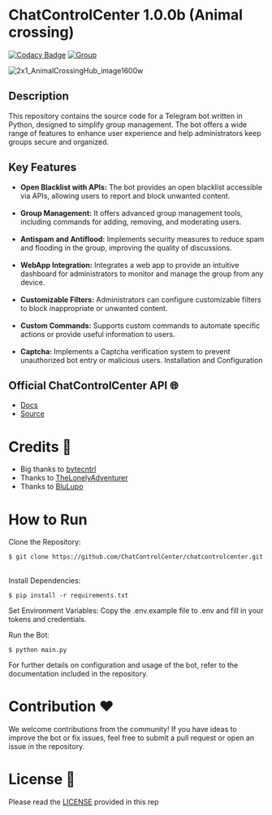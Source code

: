 # ChatControlCenter 1.0.0b (Animal crossing)
[![Codacy Badge](https://app.codacy.com/project/badge/Grade/58e31ce353424382b14e55a582b23d62)](https://app.codacy.com/gh/ChatControlCenter/chatcontrolcenter/dashboard?utm_source=gh&utm_medium=referral&utm_content=&utm_campaign=Badge_grade)
[![Group](https://img.shields.io/badge/Group-Support-blue)](https://t.me/chatcontrolcenter_support)

![2x1_AnimalCrossingHub_image1600w](https://github.com/ChatControlCenter/chatcontrolcenter/assets/11424277/099b0a35-b608-403c-9b21-6a3b372f3ea0)


## Description
This repository contains the source code for a Telegram bot written in Python, designed to simplify group management. The bot offers a wide range of features to enhance user experience and help administrators keep groups secure and organized.

## Key Features
<ul>
<li><b>Open Blacklist with APIs:</b> The bot provides an open blacklist accessible via APIs, allowing users to report and block unwanted content.</li>
<br>
<li><b>Group Management:</b> It offers advanced group management tools, including commands for adding, removing, and moderating users.</li>
<br>
<li><b>Antispam and Antiflood:</b> Implements security measures to reduce spam and flooding in the group, improving the quality of discussions.</li>
<br>
<li><b>WebApp Integration:</b> Integrates a web app to provide an intuitive dashboard for administrators to monitor and manage the group from any device.</li>
<br>
<li><b>Customizable Filters:</b> Administrators can configure customizable filters to block inappropriate or unwanted content.</li>
<br>
<li><b>Custom Commands:</b> Supports custom commands to automate specific actions or provide useful information to users.</li>
<br>
<li><b>Captcha: </b> Implements a Captcha verification system to prevent unauthorized bot entry or malicious users.
Installation and Configuration</li>
</ul>


## Official ChatControlCenter API 🌐
- <a href="https://api.chatcontrolcenter.it">Docs</a>
- <a href="https://github.com/ChatControlCenter/api">Source</a>

# Credits 👥
- Big thanks to <a href="https://github.com/bytecntrl">bytecntrl</a>
- Thanks to <a href="https://github.com/TheLonelyAdventurer">TheLonelyAdventurer</a>
- Thanks to <a href="https://github.com/BluLupo">BluLupo</a>

# How to Run

Clone the Repository:  
```
$ git clone https://github.com/ChatControlCenter/chatcontrolcenter.git
```
<br>
Install Dependencies: 

```
$ pip install -r requirements.txt
```
Set Environment Variables: Copy the .env.example file to .env and fill in your tokens and credentials.

Run the Bot: 

```
$ python main.py
```

For further details on configuration and usage of the bot, refer to the documentation included in the repository.

# Contribution ❤️
We welcome contributions from the community! If you have ideas to improve the bot or fix issues, feel free to submit a pull request or open an issue in the repository.

# License 📄

Please read the <a href="https://github.com/ChatControlCenter/chatcontrolcenter/blob/master/LICENSE">LICENSE</a> provided in this rep

